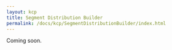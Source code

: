 ```yaml
---
layout: kcp
title: Segment Distribution Builder
permalink: /docs/kcp/SegmentDistributionBuilder/index.html
---
```


Coming soon.
